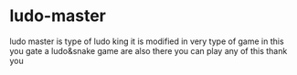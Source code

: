 # ludo-master
ludo master is type of ludo king it is modified in very type of game in this you gate a ludo&amp;snake game are also there you can play any of this  thank you
